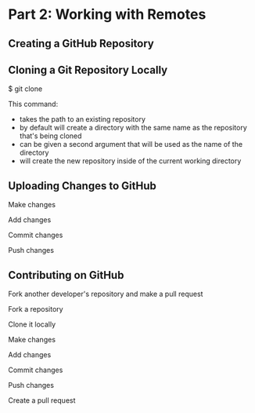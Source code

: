 # Part 2: Working with Remotes

## Creating a GitHub Repository

## Cloning a Git Repository Locally
$ git clone <path-to-repository-to-clone>

This command:
- takes the path to an existing repository
- by default will create a directory with the same name as the repository 
that's being cloned
- can be given a second argument that will be used as the name of the 
directory
- will create the new repository inside of the current working directory

## Uploading Changes to GitHub

Make changes

Add changes

Commit changes

Push changes


## Contributing on GitHub

Fork another developer's repository and make a pull request

Fork a repository

Clone it locally

Make changes

Add changes

Commit changes

Push changes

Create a pull request
